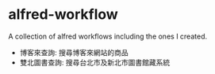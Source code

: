alfred-workflow
===============

A collection of alfred workflows including the ones I created.

- 博客來查詢: 搜尋博客來網站的商品
- 雙北圖書查詢: 搜尋台北市及新北市圖書館藏系統
